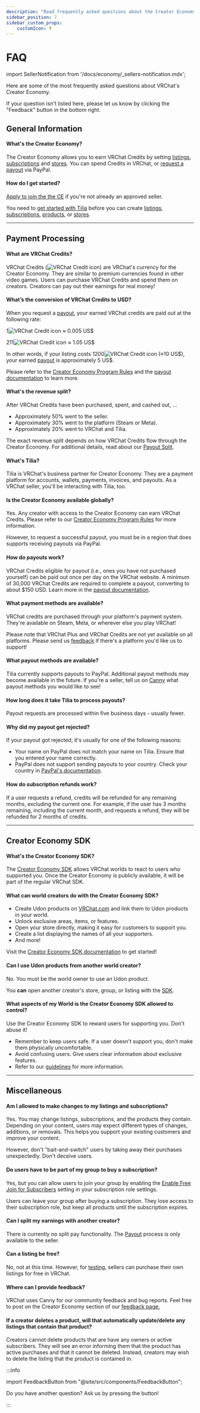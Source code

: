 ```yaml
---
description: "Read frequently asked questions about the Creator Economy."
sidebar_position: 7
sidebar_custom_props:
    customIcon: ❓
---
```


# FAQ

import SellerNotification from '/docs/economy/_sellers-notification.mdx';

<SellerNotification/>

Here are some of the most frequently asked questions about VRChat's Creator Economy.

If your question isn't listed here, please let us know by clicking the "Feedback" button in the bottom right.

## General Information

#### What's the Creator Economy? ####

The Creator Economy allows you to earn VRChat Credits by setting [listings](/economy/listings), [subscriptions](/economy/subscriptions) and [stores](/economy/store). You can spend Credits in VRChat, or [request a payout](/economy/payout) via PayPal.

#### How do I get started?

 [Apply to join the the CE](https://www.surveymonkey.com/r/creator-economy-application-seller) if you're not already an approved seller.
 
You need to [get started with Tilia](./getting-started) before you can create [listings](./listings), [subscriptions](./subscriptions), [products](./products), or [stores](./store).

***
## Payment Processing ##

#### What are VRChat Credits?
VRChat Credits (![VRChat Credit icon](/img/economy/Icons_Credits@20.svg)) are VRChat's currency for the Creator Economy. They are similar to premium currencies found in other video games.
Users can purchase VRChat Credits and spend them on creators.
Creators can pay out their earnings for real money!

#### What’s the conversion of VRChat Credits to USD?

When you request a [payout](/economy/payout), your earned VRChat credits are paid out at the following rate:

1![VRChat Credit icon](/img/economy/Icons_Credits@20.svg) ≈ 0.005 US$

211![VRChat Credit icon](/img/economy/Icons_Credits@20.svg) ≈ 1.05 US$

In other words, if your listing costs 1200![VRChat Credit icon](/img/economy/Icons_Credits@20.svg) (≈10 US\$), your earned [payout](/economy/payout) is approximately 5 US\$. 

Please refer to the [Creator Economy Program Rules](https://hello.vrchat.com/legal/economy) and the [payout documentation](/economy/payout) to learn more.

#### What's the revenue split? ####
After VRChat Credits have been purchased, spent, and cashed out, ...
- Approximately 50% went to the seller.
- Approximately 30% went to the platform (Steam or Meta).
- Approximately 20% went to VRChat and Tilia.

The exact revenue split depends on how VRChat Credits flow through the Creator Economy. For additional details, read about our [Payout Split](/economy/payout#revenue-split).

#### What's Tilia? ####
Tilia is VRChat's business partner for Creator Economy.
They are a payment platform for accounts, wallets, payments, invoices, and payouts. As a VRChat seller, you'll be interacting with Tilia, too.

#### Is the Creator Economy available globally? ####
Yes. Any creator with access to the Creator Economy can earn VRChat Credits. Please refer to our [Creator Economy Program Rules](https://hello.vrchat.com/legal/economy) for more information.

However, to request a successful payout, you must be in a region that does supports receiving payouts via PayPal.

#### How do payouts work? ####
VRChat Credits eligible for payout (i.e., ones you have not purchased yourself) can be paid out once per day on the VRChat website. A minimum of 30,000 VRChat Credits are required to complete a payout, converting to about $150 USD. Learn more in the [payout documentation](payout).

#### What payment methods are available? ####
VRChat credits are purchased through your platform's payment system.
They're available on Steam, Meta, or wherever else you play VRChat!

Please note that VRChat Plus and VRChat Credits are not yet available on all platforms. Please send us [feedback](https://feedback.vrchat.com/) if there's a platform you'd like us to support!

#### What payout methods are available? ####
Tilia currently supports payouts to PayPal.
Additional payout methods may become available in the future. If you're a seller, tell us on [Canny](https://feedback.vrchat.com/creator-economy-sellers) what payout methods you would like to see!

#### How long does it take Tilia to process payouts?
Payout requests are processed within five business days - usually fewer.

#### Why did my payout get rejected?
If your payout got rejected, it's usually for one of the following reasons:

- Your name on PayPal does not match your name on Tilia. Ensure that you entered your name correctly.
- PayPal does not support sending payouts to your country. Check your country in [PayPal's documentation](https://developer.paypal.com/docs/payouts/standard/reference/country-feature/). 

#### How do subscription refunds work?
If a user requests a refund, credits will be refunded for any remaining months, excluding the current one.
For example, if the user has 3 months remaining, including the current month, and requests a refund, they will be refunded for 2 months of credits.

***
## Creator Economy SDK ##

#### What's the Creator Economy SDK? ####
The [Creator Economy SDK](/economy/sdk/) allows VRChat worlds to react to users who supported you.
Once the Creator Economy is publicly available, it will be part of the regular VRChat SDK.

#### What can world creators do with the Creator Economy SDK? ####
- Create Udon products on [VRChat.com](https://vrchat.com/home/) and link them to Udon products in your world.
- Unlock exclusive areas, items, or features.
- Open your store directly, making it easy for customers to support you.
- Create a list displaying the names of all your supporters.
- And more!

Visit the [Creator Economy SDK documentation](/economy/sdk/) to get started!

#### Can I use Udon products from another world creator? ####
No. You must be the world owner to use an Udon product.

You **can** open another creator's store, group, or listing with the [SDK](/economy/sdk/udon-documentation#storeopenlisting).

#### What aspects of my World is the Creator Economy SDK allowed to control? ####
Use the Creator Economy SDK to reward users for supporting you. Don't abuse it!

- Remember to keep users safe. If a user doesn't support you, don't make them physically uncomfortable.
- Avoid confusing users. Give users clear information about exclusive features.
- Refer to our [guidelines](/economy/guidelines) for more information.

***
## Miscellaneous

#### Am I allowed to make changes to my listings and subscriptions?

Yes. You may change listings, subscriptions, and the products they contain. Depending on your content, users may expect different types of changes, additions, or removals. This helps you support your existing customers and improve your content. 

However, don't "bait-and-switch" users by taking away their purchases unexpectedly. Don't deceive users.

#### Do users have to be part of my group to buy a subscription?

Yes, but you can allow users to join your group by enabling the [Enable Free Join for Subscribers](/economy/subscriptions#4-role-permissions) setting in your subscription role settings.

Users can leave your group after buying a subscription. They lose access to their subscription role, but keep all products until the subscription expires. 

#### Can I split my earnings with another creator? ####
There is currently no split pay functionality. The [Payout](/economy/payout) process is only available to the seller.

#### Can a listing be free? ####
No, not at this time. However, for [testing](/economy/sdk/testing), sellers can purchase their own listings for free in VRChat.

#### Where can I provide feedback? ####
VRChat uses Canny for our community feedback and bug reports. Feel free to post on the Creator Economy section of our [feedback page.](https://feedback.vrchat.com/creator-economy)

#### If a creator deletes a product, will that automatically update/delete any listings that contain that product? ####
Creators cannot delete products that are have any owners or active subscribers. They will see an error informing them that the product has active purchases and that it cannot be deleted. Instead, creators may wish to delete the listing that the product is contained in.

:::info

import FeedbackButton from "@site/src/components/FeedbackButton";

Do you have another question? Ask us by pressing the <FeedbackButton /> button!

:::
